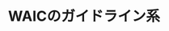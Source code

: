 ---
layout: ./src/html/tag.pug
type: 'tag'
title: 'WAICのガイドライン系'
desc: ''
name: 'waic_guidelines'
---